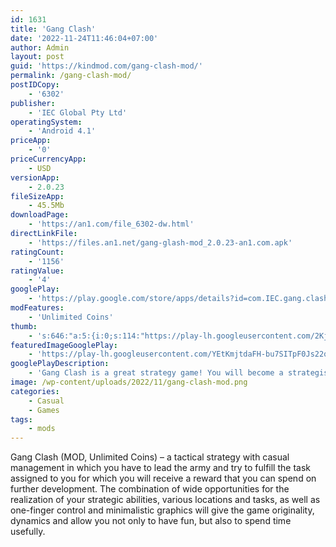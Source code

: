 ```yaml
---
id: 1631
title: 'Gang Clash'
date: '2022-11-24T11:46:04+07:00'
author: Admin
layout: post
guid: 'https://kindmod.com/gang-clash-mod/'
permalink: /gang-clash-mod/
postIDCopy:
    - '6302'
publisher:
    - 'IEC Global Pty Ltd'
operatingSystem:
    - 'Android 4.1'
priceApp:
    - '0'
priceCurrencyApp:
    - USD
versionApp:
    - 2.0.23
fileSizeApp:
    - 45.5Mb
downloadPage:
    - 'https://an1.com/file_6302-dw.html'
directLinkFile:
    - 'https://files.an1.net/gang-glash-mod_2.0.23-an1.com.apk'
ratingCount:
    - '1156'
ratingValue:
    - '4'
googlePlay:
    - 'https://play.google.com/store/apps/details?id=com.IEC.gang.clash'
modFeatures:
    - 'Unlimited Coins'
thumb:
    - 's:646:"a:5:{i:0;s:114:"https://play-lh.googleusercontent.com/2KjjeprO7JpI-002gfxHiv9EXyhIo6U_94tw1VMqxF6sACfkviVc4XI_Ac3ShdRiPQ=w526-h296";i:1;s:115:"https://play-lh.googleusercontent.com/JAvpLHzkwI-k6HMeaq-kKFoThzuAaMVcUFTI4umFL9xRl2CYHXTmFkKGoPWnnF8w5K0=w526-h296";i:2;s:115:"https://play-lh.googleusercontent.com/6PhLnWcM_yPbU5PciLgT6U4WjFs4eWhzJRPKkFpGU5J5_5lr4YvcJl3rx4vcNwc5NKw=w526-h296";i:3;s:115:"https://play-lh.googleusercontent.com/NYm5kSBtlO2nX_I4c_hueAT4xH43QpmohQSjfKUdw8HgcqiHOdpskT2S6rvy2K7oHLg=w526-h296";i:4;s:116:"https://play-lh.googleusercontent.com/5--6SdmHFZzbY6ImmmviH9TJFzhUax9cAdvsrJ294NUSEHXfQQCmCMRTjz5fZ76rhg3i=w526-h296";}";'
featuredImageGooglePlay:
    - 'https://play-lh.googleusercontent.com/YEtKmjtdaFH-bu7SITpF0Js22q4_wMGMCsjGrdsdTWxhr_5EJYo38ZGimMIyOatW2Fw'
googlePlayDescription:
    - 'Gang Clash is a great strategy game! You will become a strategist and lead an army. Every time you win the fight, your mission is completed.• Use your great brain to arrange your army, you can merge your troops to get stronger.• Buy new troops using rewarded coins.'
image: /wp-content/uploads/2022/11/gang-clash-mod.png
categories:
    - Casual
    - Games
tags:
    - mods
---
```


Gang Clash (MOD, Unlimited Coins) – a tactical strategy with casual management in which you have to lead the army and try to fulfill the task assigned to you for which you will receive a reward that you can spend on further development. The combination of wide opportunities for the realization of your strategic abilities, various locations and tasks, as well as one-finger control and minimalistic graphics will give the game originality, dynamics and allow you not only to have fun, but also to spend time usefully.